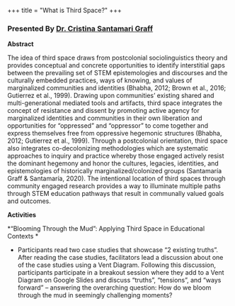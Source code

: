 +++
title = "What is Third Space?"
+++

### Presented By [Dr. Cristina Santamari Graff](https://dehsi2022.netlify.app/background/meettheteam/#dr-cristina-santamar%C3%ADa-graff)

**Abstract**

The idea of third space draws from postcolonial sociolinguistics theory and provides conceptual and concrete opportunities to identify interstitial gaps between the prevailing set of STEM epistemologies and discourses and the culturally embedded practices, ways of knowing, and values of marginalized communities and identities (Bhabha, 2012; Brown et al., 2016; Gutierrez et al., 1999). Drawing upon communities’ existing shared and multi-generational mediated tools and artifacts, third space integrates the concept of resistance and dissent by promoting active agency for marginalized identities and communities in their own liberation and opportunities for “oppressed” and “oppressor” to come together and express themselves free from oppressive hegemonic structures (Bhabha, 2012; Gutierrez et al., 1999). Through a postcolonial orientation, third space also integrates co-decolonizing methodologies which are systematic approaches to inquiry and practice whereby those engaged actively resist the dominant hegemony and honor the cultures, legacies, identities, and epistemologies of historically marginalized/colonized groups (Santamaría Graff & Santamaría, 2020). The intentional location of third spaces through community engaged research provides a way to illuminate multiple paths through STEM education pathways that result in communally valued goals and outcomes.

**Activities**

*“Blooming Through the Mud”: Applying Third Space in Educational Contexts *
* Participants read two case studies that showcase “2 existing truths”. After reading the case studies, facilitators lead a discussion about one of the case studies using a Vent Diagram. Following this discussion, participants participate in a breakout session where they add to a Vent Diagram on Google Slides and discuss “truths”, “tensions”, and “ways forward” – answering the overarching question: How do we bloom through the mud in seemingly challenging moments?